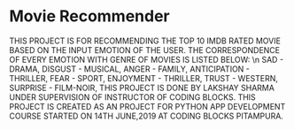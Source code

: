 # Movie Recommender
THIS PROJECT IS FOR RECOMMENDING THE TOP 10 IMDB RATED MOVIE BASED ON THE INPUT EMOTION OF THE USER. THE CORRESPONDENCE OF EVERY EMOTION WITH GENRE OF MOVIES IS LISTED BELOW: \n
SAD - DRAMA,
DISGUST - MUSICAL,
ANGER - FAMILY,
ANTICIPATION - THRILLER,
FEAR - SPORT,
ENJOYMENT - THRILLER,
TRUST - WESTERN,
SURPRISE - FILM-NOIR,
THIS PROJECT IS DONE BY LAKSHAY SHARMA UNDER SUPERVISION OF INSTRUCTOR OF CODING BLOCKS. THIS PROJECT IS CREATED AS AN PROJECT FOR PYTHON APP DEVELOPMENT COURSE STARTED ON 14TH JUNE,2019 AT CODING BLOCKS PITAMPURA.
